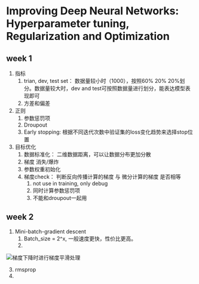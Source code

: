 # Improving Deep Neural Networks: Hyperparameter tuning, Regularization and Optimization

## week 1

1. 指标
   1. trian, dev, test set： 数据量较小时（1000），按照60% 20% 20%划分。数据量较大时，dev and test可按照数据量进行划分，能表达模型表现即可
   2. 方差和偏差
2. 正则
   1. 参数惩罚项
   2. Droupout
   3. Early stopping: 根据不同迭代次数中验证集的loss变化趋势来选择stop位置
3. 目标优化
   1. 数据标准化： 二维数据距离，可以让数据分布更加分散
   2. 梯度 消失/爆炸
   3. 参数权重初始化
   4. 梯度check： 判断反向传播计算的梯度 与 微分计算的梯度 是否相等
      1. not use in training, only debug
      2. 同时计算参数惩罚项
      3. 不能和droupout一起用

## week 2

1. Mini-batch-gradient descent
   1. Batch_size = 2^x, 一般速度更快，性价比更高。
   2. 

![梯度下降时进行梯度平滑处理](/Users/huzhipeng03/Documents/github/daily_note/image/image-20200828093131542.png)

3. rmsprop
4. 